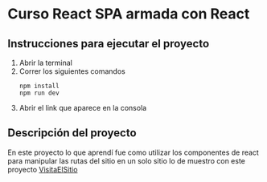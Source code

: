 # Curso React SPA armada con React

## Instrucciones para ejecutar el proyecto

1. Abrir la terminal
2. Correr los siguientes comandos
   ```
   npm install
   npm run dev
   ```
3. Abrir el link que aparece en la consola

## Descripción del proyecto

En este proyecto lo que aprendí fue como utilizar los componentes de react para manipular las rutas del sitio en un solo sitio lo de muestro con este proyecto
<a href="https://sitiodeautos.netlify.app/" target="_black">VisitaElSitio</a>
